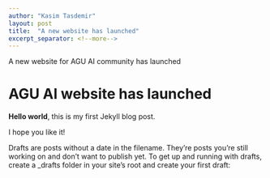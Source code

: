 ```yaml
---
author: "Kasim Tasdemir"
layout: post
title:  "A new website has launched"
excerpt_separator: <!--more-->
---
```

A new website for AGU AI community has launched
<!--more-->
# AGU AI website has launched
**Hello world**, this is my first Jekyll blog post.

I hope you like it!


<!--more-->

Drafts are posts without a date in the filename. They’re posts you’re still working on and don’t want to publish yet. To get up and running with drafts, create a _drafts folder in your site’s root and create your first draft:
